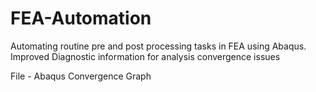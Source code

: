# FEA-Automation
Automating routine pre and post processing tasks in FEA using Abaqus.
Improved Diagnostic information for analysis convergence issues

File - Abaqus Convergence Graph

